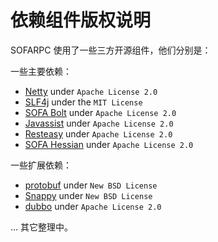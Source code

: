 # 依赖组件版权说明

SOFARPC 使用了一些三方开源组件，他们分别是：

一些主要依赖：
- [Netty](https://github.com/netty/netty) under `Apache License 2.0`
- [SLF4j](https://github.com/qos-ch/slf4j) under the `MIT License`
- [SOFA Bolt](https://github.com/alipay/sofa-bolt) under `Apache License 2.0`
- [Javassist](https://github.com/jboss-javassist/javassist) under `Apache License 2.0`
- [Resteasy](https://github.com/resteasy/Resteasy) under `Apache License 2.0`
- [SOFA Hessian](https://github.com/alipay/sofa-hessian) under `Apache License 2.0`


一些扩展依赖：
- [protobuf](https://github.com/google/protobuf) under `New BSD License`
- [Snappy](https://github.com/google/snappy) under `New BSD License`
- [dubbo](https://github.com/alibaba/dubbo) under `Apache License 2.0`

... 其它整理中。
